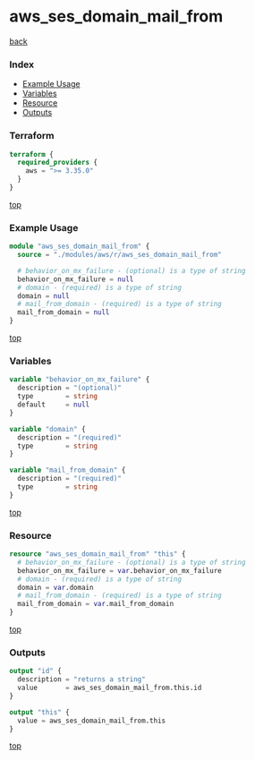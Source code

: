 # aws_ses_domain_mail_from

[back](../aws.md)

### Index

- [Example Usage](#example-usage)
- [Variables](#variables)
- [Resource](#resource)
- [Outputs](#outputs)

### Terraform

```terraform
terraform {
  required_providers {
    aws = ">= 3.35.0"
  }
}
```

[top](#index)

### Example Usage

```terraform
module "aws_ses_domain_mail_from" {
  source = "./modules/aws/r/aws_ses_domain_mail_from"

  # behavior_on_mx_failure - (optional) is a type of string
  behavior_on_mx_failure = null
  # domain - (required) is a type of string
  domain = null
  # mail_from_domain - (required) is a type of string
  mail_from_domain = null
}
```

[top](#index)

### Variables

```terraform
variable "behavior_on_mx_failure" {
  description = "(optional)"
  type        = string
  default     = null
}

variable "domain" {
  description = "(required)"
  type        = string
}

variable "mail_from_domain" {
  description = "(required)"
  type        = string
}
```

[top](#index)

### Resource

```terraform
resource "aws_ses_domain_mail_from" "this" {
  # behavior_on_mx_failure - (optional) is a type of string
  behavior_on_mx_failure = var.behavior_on_mx_failure
  # domain - (required) is a type of string
  domain = var.domain
  # mail_from_domain - (required) is a type of string
  mail_from_domain = var.mail_from_domain
}
```

[top](#index)

### Outputs

```terraform
output "id" {
  description = "returns a string"
  value       = aws_ses_domain_mail_from.this.id
}

output "this" {
  value = aws_ses_domain_mail_from.this
}
```

[top](#index)